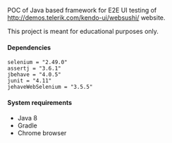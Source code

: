 POC of Java based framework for E2E UI testing of http://demos.telerik.com/kendo-ui/websushi/ website.

This project is meant for educational purposes only. 

#### Dependencies 

    selenium = "2.49.0"
    assertj = "3.6.1"
    jbehave = "4.0.5"
    junit = "4.11"
    jehaveWebSelenium = "3.5.5"

#### System requirements 

* Java 8
* Gradle
* Chrome browser

